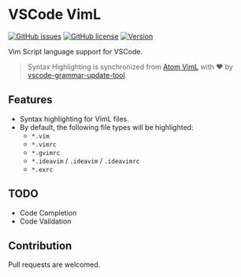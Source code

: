 # VSCode VimL

[![GitHub issues](https://img.shields.io/github/issues/XadillaX/vscode-language-viml.svg)](https://github.com/XadillaX/vscode-language-viml/issues)
[![GitHub license](https://img.shields.io/badge/license-MIT-blue.svg)](https://github.com/XadillaX/vscode-language-viml/blob/master/LICENSE) 
[![Version](https://vsmarketplacebadge.apphb.com/version-short/XadillaX.viml.svg?style=flat&color=blue)](https://marketplace.visualstudio.com/items?itemName=XadillaX.viml)

Vim Script language support for VSCode.

> Syntax Highlighting is synchronized from [Atom VimL](https://github.com/Alhadis/language-viml) with ❤ by [vscode-grammar-update-tool](https://github.com/XadillaX/vscode-update-grammar-tool).

## Features

+ Syntax highlighting for VimL files.
+ By default, the following file types will be highlighted:
    - `*.vim`
    - `*.vimrc`
    - `*.gvimrc`
    - `*.ideavim` / `.ideavim` / `.ideavimrc`
    - `*.exrc`

## TODO

+ Code Completion
+ Code Validation

## Contribution

Pull requests are welcomed.
